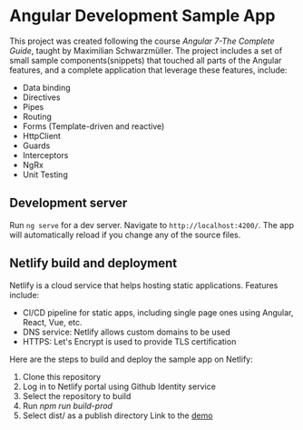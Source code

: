 # Angular Development Sample App

This project was created following the course *Angular 7-The Complete Guide*, taught by Maximilian Schwarzmüller. The project includes a set of small sample components(snippets) that touched all parts of the Angular features, and a complete application that leverage these features, include:
- Data binding
- Directives
- Pipes
- Routing
- Forms (Template-driven and reactive)
- HttpClient
- Guards
- Interceptors
- NgRx
- Unit Testing

## Development server

Run `ng serve` for a dev server. Navigate to `http://localhost:4200/`. The app will automatically reload if you change any of the source files.

## Netlify build and deployment
Netlify is a cloud service that helps hosting static applications. Features include:
- CI/CD pipeline for static apps, including single page ones using Angular, React, Vue, etc.
- DNS service: Netlify allows custom domains to be used
- HTTPS: Let's Encrypt is used to provide TLS certification

Here are the steps to build and deploy the sample app on Netlify:
1. Clone this repository
2. Log in to Netlify portal using Github Identity service
3. Select the repository to build
4. Run *npm run build-prod*
5. Select dist/ as a publish directory
Link to the [demo](https://recipe-store.netlify.com/)
